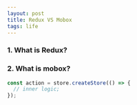 ```yaml
---
layout: post
title: Redux VS Mobox
tags: life
---
```


### 1. What is Redux?
### 2. What is mobox?

```javascript
const action = store.createStore(() => {
  // inner logic;
});
```
